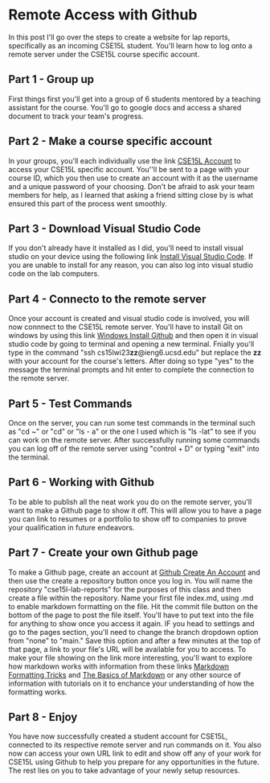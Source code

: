 # Remote Access with Github

In this post I'll go over the steps to create a website for lap reports, specifically as an incoming CSE15L student. You'll learn how to log onto a remote server under the CSE15L course specific account.

## Part 1 - Group up

First things first you'll get into a group of 6 students mentored by a teaching assistant for the course. You'll go to google docs and access a shared document to track your team's progress.

## Part 2 - Make a course specific account

In your groups, you'll each individually use the link [CSE15L Account](https://sdacs.ucsd.edu/~icc/index.php) to access your CSE15L specific account. You''ll be sent to a page with your course ID, which you then use to create an account with it as the username and a unique password of your choosing. Don't be afraid to ask your team members for help, as I learned that asking a friend sitting close by is what ensured this part of the process went smoothly. 

## Part 3 - Download Visual Studio Code

If you don't already have it installed as I did, you'll need to install visual studio on your device using the following link [Install Visual Studio Code](https://code.visualstudio.com/). If you are unable to install for any reason, you can also log into visual studio code on the lab computers.

## Part 4 - Connecto to the remote server

Once your account is created and visual studio code is involved, you will now connnect to the CSE15L remote server. You'll have to install Git on windows by using this link [Windows Install Github](https://gitforwindows.org/) and then open it in visual studio code by going to terminal and opening a new terminal. Fnially you'll type in the command "ssh cs15lwi23**zz**@ieng6.ucsd.edu" but replace the **zz** with your account for the course's letters. After doing so type "yes" to the message the terminal prompts and hit enter to complete the connection to the remote server.

## Part 5 - Test Commands

Once on the server, you can run some test commands in the terminal such as "cd ~" or "cd" or "ls - a" or the one I used which is "ls -lat" to see if you can work on the remote server. After successfully running some commands you can log off of the remote server using "control + D" or typing "exit" into the terminal.

## Part 6 - Working with Github

To be able to publish all the neat work you do on the remote server, you'll want to make a Github page to show it off. This will allow you to have a page you can link to resumes or a portfolio to show off to companies to prove your qualification in future endeavors.

## Part 7 - Create your own Github page

To make a Github page, create an account at [Github Create An Account](https://www.github.com) and then use the create a repository button once you log in. You will name the repository "cse15l-lab-reports" for the purposes of this class and then create a file within the repository. Name your first file index.md, using .md to enable markdown formatting on the file. Hit the commit file button on the bottom of the page to post the file itself. You'll have to put text into the file for anything to show once you access it again. IF you head to settings and go to the pages section, you'll need to change the branch dropdown option from "none" to "main." Save this option and after a few minutes at the top of that page, a link to your file's URL will be available for you to access. To make your file showing on the link more interesting, you'll want to explore how markdown works with information from these links [Markdown Formatting Tricks](https://commonmark.org/help/) and [The Basics of Markdown](https://www.markdownguide.org/getting-started/) or any other source of information with tutorials on it to enchance your understanding of how the formatting works.

## Part 8 - Enjoy

You have now successfully created a student account for CSE15L, connected to its respective remote server and run commands on it. You also now can access your own URL link to edit and show off any of your work for CSE15L using Github to help you prepare for any opportunities in the future. The rest lies on you to take advantage of your newly setup resources. 

